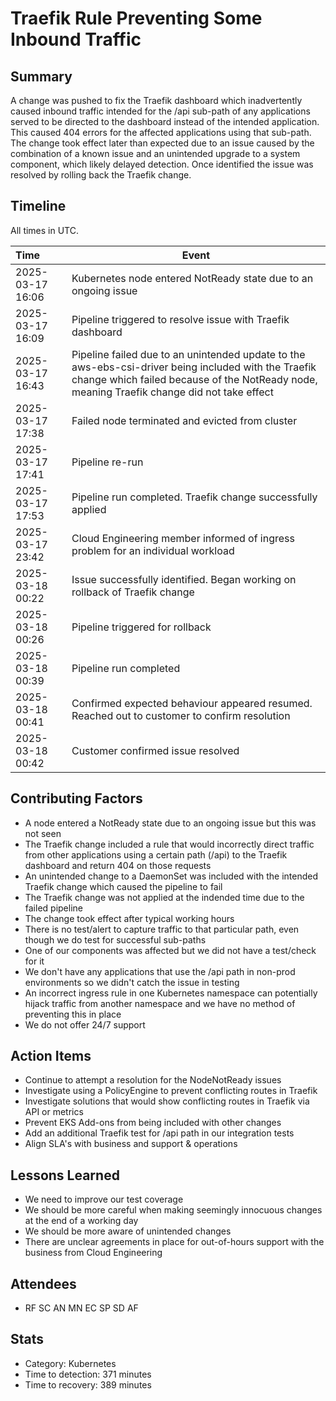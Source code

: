 # Traefik Rule Preventing Some Inbound Traffic

## Summary

A change was pushed to fix the Traefik dashboard which inadvertently caused inbound traffic intended for the /api sub-path of any applications served to be directed to the dashboard instead of the intended application. This caused 404 errors for the affected applications using that sub-path. The change took effect later than expected due to an issue caused by the combination of a known issue and an unintended upgrade to a system component, which likely delayed detection. Once identified the issue was resolved by rolling back the Traefik change.

## Timeline

All times in UTC.

| Time             | Event                   |
| :--------------- | ----------------------- |
| 2025-03-17 16:06 | Kubernetes node entered NotReady state due to an ongoing issue |
| 2025-03-17 16:09 | Pipeline triggered to resolve issue with Traefik dashboard |
| 2025-03-17 16:43 | Pipeline failed due to an unintended update to the aws-ebs-csi-driver being included with the Traefik change which failed because of the NotReady node, meaning Traefik change did not take effect  |
| 2025-03-17 17:38 | Failed node terminated and evicted from cluster  |
| 2025-03-17 17:41 | Pipeline re-run  |
| 2025-03-17 17:53 | Pipeline run completed. Traefik change successfully applied  |
| 2025-03-17 23:42 | Cloud Engineering member informed of ingress problem for an individual workload |
| 2025-03-18 00:22 | Issue successfully identified. Began working on rollback of Traefik change |
| 2025-03-18 00:26 | Pipeline triggered for rollback |
| 2025-03-18 00:39 | Pipeline run completed |
| 2025-03-18 00:41 | Confirmed expected behaviour appeared resumed. Reached out to customer to confirm resolution |
| 2025-03-18 00:42 | Customer confirmed issue resolved |

## Contributing Factors

- A node entered a NotReady state due to an ongoing issue but this was not seen
- The Traefik change included a rule that would incorrectly direct traffic from other applications using a certain path (/api) to the Traefik dashboard and return 404 on those requests
- An unintended change to a DaemonSet was included with the intended Traefik change which caused the pipeline to fail
- The Traefik change was not applied at the indended time due to the failed pipeline
- The change took effect after typical working hours
- There is no test/alert to capture traffic to that particular path, even though we do test for successful sub-paths
- One of our components was affected but we did not have a test/check for it
- We don't have any applications that use the /api path in non-prod environments so we didn't catch the issue in testing
- An incorrect ingress rule in one Kubernetes namespace can potentially hijack traffic from another namespace and we have no method of preventing this in place
- We do not offer 24/7 support

## Action Items

- Continue to attempt a resolution for the NodeNotReady issues
- Investigate using a PolicyEngine to prevent conflicting routes in Traefik
- Investigate solutions that would show conflicting routes in Traefik via API or metrics
- Prevent EKS Add-ons from being included with other changes
- Add an additional Traefik test for /api path in our integration tests
- Align SLA's with business and support & operations

## Lessons Learned

- We need to improve our test coverage
- We should be more careful when making seemingly innocuous changes at the end of a working day
- We should be more aware of unintended changes
- There are unclear agreements in place for out-of-hours support with the business from Cloud Engineering

## Attendees

- RF SC AN MN EC SP SD AF

## Stats

- Category: Kubernetes
- Time to detection: 371 minutes
- Time to recovery: 389 minutes
